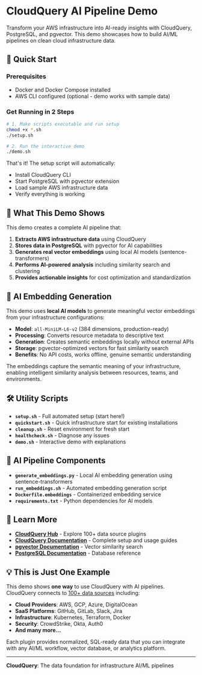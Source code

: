 # CloudQuery AI Pipeline Demo

Transform your AWS infrastructure into AI-ready insights with CloudQuery, PostgreSQL, and pgvector. This demo showcases how to build AI/ML pipelines on clean cloud infrastructure data.

## 🚀 Quick Start

### Prerequisites

- Docker and Docker Compose installed
- AWS CLI configured (optional - demo works with sample data)

### Get Running in 2 Steps

```bash
# 1. Make scripts executable and run setup
chmod +x *.sh
./setup.sh

# 2. Run the interactive demo
./demo.sh
```

That's it! The setup script will automatically:

- Install CloudQuery CLI
- Start PostgreSQL with pgvector extension
- Load sample AWS infrastructure data
- Verify everything is working

## 🎯 What This Demo Shows

This demo creates a complete AI pipeline that:

1. **Extracts AWS infrastructure data** using CloudQuery
2. **Stores data in PostgreSQL** with pgvector for AI capabilities
3. **Generates real vector embeddings** using local AI models (sentence-transformers)
4. **Performs AI-powered analysis** including similarity search and clustering
5. **Provides actionable insights** for cost optimization and standardization

## 🤖 AI Embedding Generation

This demo uses **local AI models** to generate meaningful vector embeddings from your infrastructure configurations:

- **Model**: `all-MiniLM-L6-v2` (384 dimensions, production-ready)
- **Processing**: Converts resource metadata to descriptive text
- **Generation**: Creates semantic embeddings locally without external APIs
- **Storage**: pgvector-optimized vectors for fast similarity search
- **Benefits**: No API costs, works offline, genuine semantic understanding

The embeddings capture the semantic meaning of your infrastructure, enabling intelligent similarity analysis between resources, teams, and environments.

## 🛠️ Utility Scripts

- **`setup.sh`** - Full automated setup (start here!)
- **`quickstart.sh`** - Quick infrastructure start for existing installations
- **`cleanup.sh`** - Reset environment for fresh start
- **`healthcheck.sh`** - Diagnose any issues
- **`demo.sh`** - Interactive demo with explanations

## 🔧 AI Pipeline Components

- **`generate_embeddings.py`** - Local AI embedding generation using sentence-transformers
- **`run_embeddings.sh`** - Automated embedding generation script
- **`Dockerfile.embeddings`** - Containerized embedding service
- **`requirements.txt`** - Python dependencies for AI models

## 🔗 Learn More

- **[CloudQuery Hub](https://hub.cloudquery.io/)** - Explore 100+ data source plugins
- **[CloudQuery Documentation](https://docs.cloudquery.io/)** - Complete setup and usage guides
- **[pgvector Documentation](https://github.com/pgvector/pgvector)** - Vector similarity search
- **[PostgreSQL Documentation](https://www.postgresql.org/docs/)** - Database reference

## 💡 This is Just One Example

This demo shows **one way** to use CloudQuery with AI pipelines. CloudQuery connects to [100+ data sources](https://hub.cloudquery.io/) including:

- **Cloud Providers**: AWS, GCP, Azure, DigitalOcean
- **SaaS Platforms**: GitHub, GitLab, Slack, Jira
- **Infrastructure**: Kubernetes, Terraform, Docker
- **Security**: CrowdStrike, Okta, Auth0
- **And many more...**

Each plugin provides normalized, SQL-ready data that you can integrate with any AI/ML workflow, vector database, or analytics platform.

---

**CloudQuery**: The data foundation for infrastructure AI/ML pipelines
